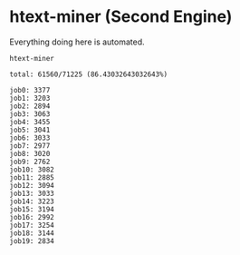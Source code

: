 # htext-miner (Second Engine)

Everything doing here is automated.

```
htext-miner

total: 61560/71225 (86.43032643032643%)

job0: 3377
job1: 3203
job2: 2894
job3: 3063
job4: 3455
job5: 3041
job6: 3033
job7: 2977
job8: 3020
job9: 2762
job10: 3082
job11: 2885
job12: 3094
job13: 3033
job14: 3223
job15: 3194
job16: 2992
job17: 3254
job18: 3144
job19: 2834
```